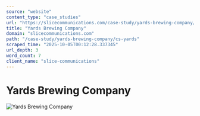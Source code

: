 ```yaml
---
source: "website"
content_type: "case_studies"
url: "https://slicecommunications.com/case-study/yards-brewing-company/cs-yards"
title: "Yards Brewing Company"
domain: "slicecommunications.com"
path: "/case-study/yards-brewing-company/cs-yards"
scraped_time: "2025-10-05T00:12:28.337345"
url_depth: 3
word_count: 7
client_name: "slice-communications"
---
```


# Yards Brewing Company

![Yards Brewing Company](https://slicecommunications.com/wp-content/uploads/2018/02/CS-yards.jpg)